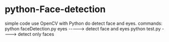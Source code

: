 # python-Face-detection
simple code use OpenCV with Python do detect face and eyes.
commands:
python faceDetection.py  eyes -----> detect face and eyes
python test.py  ----> detect only faces
